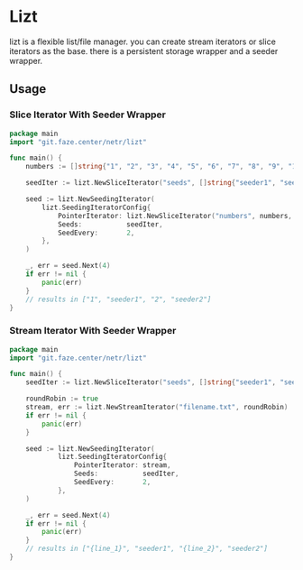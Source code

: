 # Lizt
lizt is a flexible list/file manager. you can create stream iterators or slice iterators as the base. there is a persistent storage wrapper and a seeder wrapper.

## Usage

### Slice Iterator With Seeder Wrapper
```go
package main
import "git.faze.center/netr/lizt"

func main() {
	numbers := []string{"1", "2", "3", "4", "5", "6", "7", "8", "9", "10"}

	seedIter := lizt.NewSliceIterator("seeds", []string{"seeder1", "seeder2"}, true)

	seed := lizt.NewSeedingIterator(
		lizt.SeedingIteratorConfig{
			PointerIterator: lizt.NewSliceIterator("numbers", numbers, false),
			Seeds:           seedIter,
			SeedEvery:       2,
		},
	)

	_, err = seed.Next(4)
	if err != nil {
		panic(err)
	}
	// results in ["1", "seeder1", "2", "seeder2"]
}
```


### Stream Iterator With Seeder Wrapper
```go
package main
import "git.faze.center/netr/lizt"

func main() {
	seedIter := lizt.NewSliceIterator("seeds", []string{"seeder1", "seeder2"}, true)

	roundRobin := true
	stream, err := lizt.NewStreamIterator("filename.txt", roundRobin)
	if err != nil {
		panic(err)
	}

	seed := lizt.NewSeedingIterator(
            lizt.SeedingIteratorConfig{
                PointerIterator: stream,
                Seeds:           seedIter,
                SeedEvery:       2,
            },
	)

	_, err = seed.Next(4)
	if err != nil {
		panic(err)
	}
	// results in ["{line_1}", "seeder1", "{line_2}", "seeder2"]
}
```


